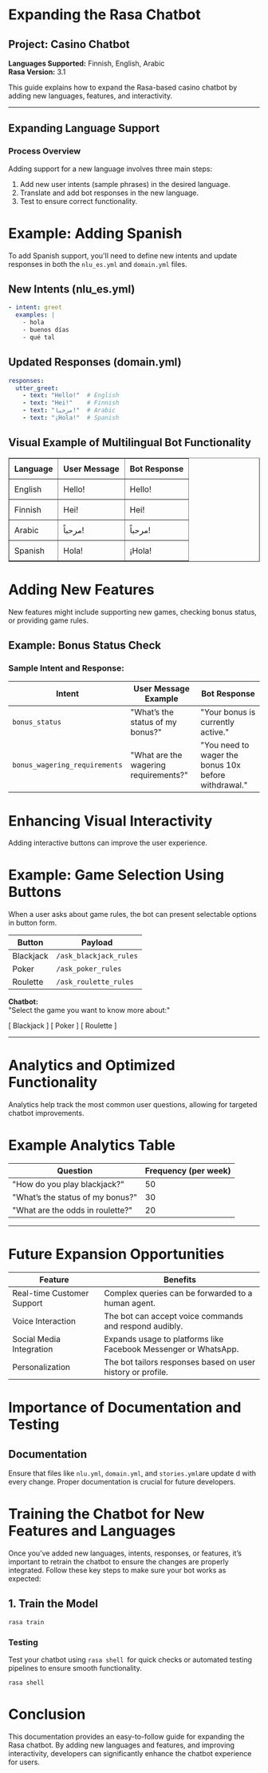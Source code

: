 
# Expanding the Rasa Chatbot

## Project: Casino Chatbot
**Languages Supported:** Finnish, English, Arabic  
**Rasa Version:** 3.1

This guide explains how to expand the Rasa-based casino chatbot by adding new languages, features, and interactivity.


---

## Expanding Language Support

### Process Overview
Adding support for a new language involves three main steps:

1. Add new user intents (sample phrases) in the desired language.
2. Translate and add bot responses in the new language.
3. Test to ensure correct functionality.

# Example: Adding Spanish

To add Spanish support, you'll need to define new intents and update responses in both the `nlu_es.yml` and `domain.yml` files.

## New Intents (nlu_es.yml)

```yml
- intent: greet
  examples: |
    - hola
    - buenos días
    - qué tal
```
## Updated Responses (domain.yml)
```yml
responses:
  utter_greet:
    - text: "Hello!"  # English
    - text: "Hei!"    # Finnish
    - text: "مرحبا!"  # Arabic
    - text: "¡Hola!"  # Spanish
```




## Visual Example of Multilingual Bot Functionality

<table border="1" style="border-collapse: collapse; width: 100%;">
  <tr>
    <th style="padding: 10px; text-align: left;">Language</th>
    <th style="padding: 10px; text-align: left;">User Message</th>
    <th style="padding: 10px; text-align: left;">Bot Response</th>
  </tr>
  <tr>
    <td style="padding: 10px; text-align: left;">English</td>
    <td style="padding: 10px; text-align: left;">Hello!</td>
    <td style="padding: 10px; text-align: left;">Hello!</td>
  </tr>
  <tr>
    <td style="padding: 10px; text-align: left;">Finnish</td>
    <td style="padding: 10px; text-align: left;">Hei!</td>
    <td style="padding: 10px; text-align: left;">Hei!</td>
  </tr>
  <tr>
    <td style="padding: 10px; text-align: left;">Arabic</td>
    <td style="padding: 10px; text-align: left;">مرحباً!</td>
    <td style="padding: 10px; text-align: left;">مرحباً!</td>
  </tr>
  <tr>
    <td style="padding: 10px; text-align: left;">Spanish</td>
    <td style="padding: 10px; text-align: left;">Hola!</td>
    <td style="padding: 10px; text-align: left;">¡Hola!</td>
  </tr>
</table>

# Adding New Features

New features might include supporting new games, checking bonus status, or providing game rules.

## Example: Bonus Status Check

### Sample Intent and Response:

| **Intent**                | **User Message Example**            | **Bot Response**                                   |
|---------------------------|-------------------------------------|---------------------------------------------------|
| `bonus_status`             | "What’s the status of my bonus?"    | "Your bonus is currently active."                 |
| `bonus_wagering_requirements` | "What are the wagering requirements?" | "You need to wager the bonus 10x before withdrawal." |


# Enhancing Visual Interactivity

Adding interactive buttons can improve the user experience.

# Example: Game Selection Using Buttons

When a user asks about game rules, the bot can present selectable options in button form.

| **Button**  | **Payload**              |
|-------------|--------------------------|
| Blackjack   | `/ask_blackjack_rules`    |
| Poker       | `/ask_poker_rules`        |
| Roulette    | `/ask_roulette_rules`     |
 


**Chatbot:**  
"Select the game you want to know more about:"

[ Blackjack ]   [ Poker ]   [ Roulette ]

---

# Analytics and Optimized Functionality

Analytics help track the most common user questions, allowing for targeted chatbot improvements.

# Example Analytics Table


| **Question**                          | **Frequency (per week)** |
|---------------------------------------|--------------------------|
| "How do you play blackjack?"         | 50                       |
| "What’s the status of my bonus?"     | 30                       |
| "What are the odds in roulette?"     | 20                       |

---

# Future Expansion Opportunities


| **Feature**                     | **Benefits**                                                |
|----------------------------------|-------------------------------------------------------------|
| Real-time Customer Support      | Complex queries can be forwarded to a human agent.          |
| Voice Interaction               | The bot can accept voice commands and respond audibly.       |
| Social Media Integration        | Expands usage to platforms like Facebook Messenger or WhatsApp. |
| Personalization                 | The bot tailors responses based on user history or profile. |


# Importance of Documentation and Testing

## Documentation
Ensure that files like ``nlu.yml``, ``domain.yml``, and ``stories.yml``are update
d with every change. Proper documentation is crucial for future developers.

# Training the Chatbot for New Features and Languages

Once you’ve added new languages, intents, responses, or features, it’s important to retrain the chatbot to ensure the changes are properly integrated. Follow these key steps to make sure your bot works as expected:

## 1. Train the Model

```
rasa train
```

### Testing

Test your chatbot using ```rasa shell ```for quick checks or automated testing pipelines to ensure smooth functionality.
```
rasa shell
```

# Conclusion

This documentation provides an easy-to-follow guide for expanding the Rasa chatbot. By adding new languages and features, and improving interactivity, developers can significantly enhance the chatbot experience for users.
